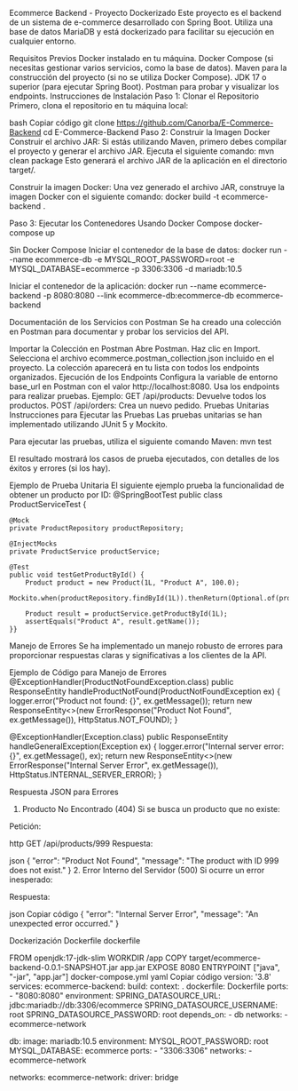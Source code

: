 Ecommerce Backend - Proyecto Dockerizado
Este proyecto es el backend de un sistema de e-commerce desarrollado con Spring Boot. Utiliza una base de datos MariaDB y está dockerizado para facilitar su ejecución en cualquier entorno.

Requisitos Previos
Docker instalado en tu máquina.
Docker Compose (si necesitas gestionar varios servicios, como la base de datos).
Maven para la construcción del proyecto (si no se utiliza Docker Compose).
JDK 17 o superior (para ejecutar Spring Boot).
Postman para probar y visualizar los endpoints.
Instrucciones de Instalación
Paso 1: Clonar el Repositorio
Primero, clona el repositorio en tu máquina local:

bash
Copiar código
git clone https://github.com/Canorba/E-Commerce-Backend
cd E-Commerce-Backend
Paso 2: Construir la Imagen Docker
Construir el archivo JAR: Si estás utilizando Maven, primero debes compilar el proyecto y generar el archivo JAR. Ejecuta el siguiente comando:
mvn clean package
Esto generará el archivo JAR de la aplicación en el directorio target/.

Construir la imagen Docker: Una vez generado el archivo JAR, construye la imagen Docker con el siguiente comando:
docker build -t ecommerce-backend .

Paso 3: Ejecutar los Contenedores
Usando Docker Compose
docker-compose up

Sin Docker Compose
Iniciar el contenedor de la base de datos:
docker run --name ecommerce-db -e MYSQL_ROOT_PASSWORD=root -e MYSQL_DATABASE=ecommerce -p 3306:3306 -d mariadb:10.5

Iniciar el contenedor de la aplicación:
docker run --name ecommerce-backend -p 8080:8080 --link ecommerce-db:ecommerce-db ecommerce-backend

Documentación de los Servicios con Postman
Se ha creado una colección en Postman para documentar y probar los servicios del API.

Importar la Colección en Postman
Abre Postman.
Haz clic en Import.
Selecciona el archivo ecommerce.postman_collection.json incluido en el proyecto.
La colección aparecerá en tu lista con todos los endpoints organizados.
Ejecución de los Endpoints
Configura la variable de entorno base_url en Postman con el valor http://localhost:8080.
Usa los endpoints para realizar pruebas. Ejemplo:
GET /api/products: Devuelve todos los productos.
POST /api/orders: Crea un nuevo pedido.
Pruebas Unitarias
Instrucciones para Ejecutar las Pruebas
Las pruebas unitarias se han implementado utilizando JUnit 5 y Mockito.

Para ejecutar las pruebas, utiliza el siguiente comando Maven:
mvn test

El resultado mostrará los casos de prueba ejecutados, con detalles de los éxitos y errores (si los hay).

Ejemplo de Prueba Unitaria
El siguiente ejemplo prueba la funcionalidad de obtener un producto por ID:
@SpringBootTest
public class ProductServiceTest {

    @Mock
    private ProductRepository productRepository;

    @InjectMocks
    private ProductService productService;

    @Test
    public void testGetProductById() {
        Product product = new Product(1L, "Product A", 100.0);
        Mockito.when(productRepository.findById(1L)).thenReturn(Optional.of(product));

        Product result = productService.getProductById(1L);
        assertEquals("Product A", result.getName());
    }}

Manejo de Errores
Se ha implementado un manejo robusto de errores para proporcionar respuestas claras y significativas a los clientes de la API.

Ejemplo de Código para Manejo de Errores
@ExceptionHandler(ProductNotFoundException.class)
public ResponseEntity<Object> handleProductNotFound(ProductNotFoundException ex) {
    logger.error("Product not found: {}", ex.getMessage());
    return new ResponseEntity<>(new ErrorResponse("Product Not Found", ex.getMessage()), HttpStatus.NOT_FOUND);
}

@ExceptionHandler(Exception.class)
public ResponseEntity<Object> handleGeneralException(Exception ex) {
    logger.error("Internal server error: {}", ex.getMessage(), ex);
    return new ResponseEntity<>(new ErrorResponse("Internal Server Error", ex.getMessage()), HttpStatus.INTERNAL_SERVER_ERROR);
}

Respuesta JSON para Errores
1. Producto No Encontrado (404)
Si se busca un producto que no existe:

Petición:

http
GET /api/products/999
Respuesta:

json
{
  "error": "Product Not Found",
  "message": "The product with ID 999 does not exist."
}
2. Error Interno del Servidor (500)
Si ocurre un error inesperado:

Respuesta:

json
Copiar código
{
  "error": "Internal Server Error",
  "message": "An unexpected error occurred."
}

Dockerización
Dockerfile
dockerfile

FROM openjdk:17-jdk-slim
WORKDIR /app
COPY target/ecommerce-backend-0.0.1-SNAPSHOT.jar app.jar
EXPOSE 8080
ENTRYPOINT ["java", "-jar", "app.jar"]
docker-compose.yml
yaml
Copiar código
version: '3.8'
services:
  ecommerce-backend:
    build:
      context: .
      dockerfile: Dockerfile
    ports:
      - "8080:8080"
    environment:
      SPRING_DATASOURCE_URL: jdbc:mariadb://db:3306/ecommerce
      SPRING_DATASOURCE_USERNAME: root
      SPRING_DATASOURCE_PASSWORD: root
    depends_on:
      - db
    networks:
      - ecommerce-network

  db:
    image: mariadb:10.5
    environment:
      MYSQL_ROOT_PASSWORD: root
      MYSQL_DATABASE: ecommerce
    ports:
      - "3306:3306"
    networks:
      - ecommerce-network

networks:
  ecommerce-network:
    driver: bridge
